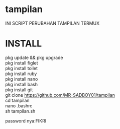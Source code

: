 # tampilan                
INI SCRIPT PERUBAHAN TAMPILAN TERMUX         
#  INSTALL                
pkg update && pkg upgrade               
pkg install figlet                      
pkg install toilet                  
pkg install ruby                 
pkg install nano          
pkg install bash                             
pkg install git                               
git clone  https://github.com/MR-SADBOY01/tampilan       
cd tampilan                   
nano .bashrc                       
sh tampilan.sh                             

password nya:FIKRI                

                                      
